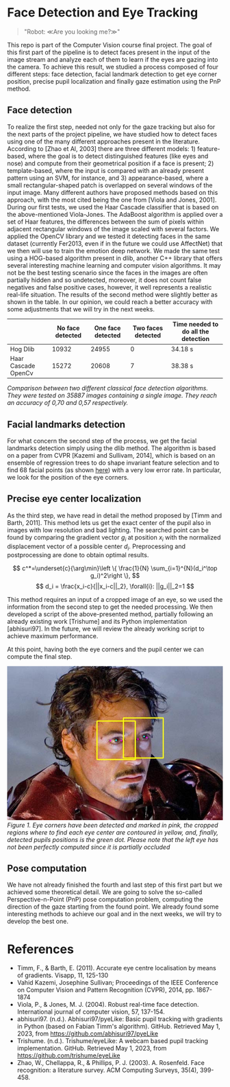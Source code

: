 # Face Detection and Eye Tracking  

> "Robot: ≪Are you looking me?≫"

This repo is part of the Computer Vision course final project. The goal of this first part of the pipeline is to detect faces present in the input of the image stream and analyze each of them to learn if the eyes are gazing into the camera. To achieve this result, we studied a process composed of four different steps: face detection, facial landmark detection to get eye corner position, precise pupil localization and finally gaze estimation using the PnP method.

## Face detection

To realize the first step, needed not only for the gaze tracking but also for the next parts of the project pipeline, we have studied how to detect faces using one of the many different approaches present in the literature. According to [Zhao et Al, 2003] there are three different models: 1) feature-based, where the goal is to detect distinguished features (like eyes and nose) and compute from their geometrical position if a face is present; 2) template-based, where the input is compared with an already present pattern using an SVM, for instance, and 3) appearance-based, where a small rectangular-shaped patch is overlapped on several windows of the input image. Many different authors have proposed methods based on this approach, with the most cited being the one from [Viola and Jones, 2001].
During our first tests, we used the Haar Cascade classifier that is based on the above-mentioned Viola-Jones. The AdaBoost algorithm is applied over a set of Haar features, the differences between the sum of pixels within adjacent rectangular windows of the image scaled with several factors. We applied the OpenCV library and we tested it detecting faces in the same dataset (currently Fer2013, even if in the future we could use AffectNet) that we then will use to train the emotion deep network. We made the same test using a HOG-based algorithm present in dlib, another C++ library that offers several interesting machine learning and computer vision algorithms. It may not be the best testing scenario since the faces in the images are often partially hidden and so undetected, moreover, it does not count false negatives and false positive cases, however, it well represents a realistic real-life situation. The results of the second method were slightly better as shown in the table.  In our opinion, we could reach a better accuracy with some adjustments that we will try in the next weeks.

|  | No face detected | One face detected | Two faces detected | Time needed to do all the detection |
|---|---|---|---|---|
| Hog Dlib | 10932 | 24955 | 0 | 34.18 s |
| Haar Cascade OpenCv | 15272 | 20608 | 7 | 38.38 s |

_Comparison between two different classical face detection algorithms. They were tested on 35887 images containing a single image. They reach an accuracy of 0,70 and 0,57 respectively._

## Facial landmarks detection

For what concern the second step of the process, we get the facial landmarks detection simply using the dlib method. The algorithm is based on a paper from CVPR [Kazemi and Sullivam, 2014], which is based on an ensemble of regression trees to do shape invariant feature selection and to find 68 facial points (as shown [here](https://ibug.doc.ic.ac.uk/media/uploads/images/annotpics/figure_68_markup.jpg)) with a very low error rate. In particular, we look for the position of the eye corners.

## Precise eye center localization

As the third step, we have read in detail the method proposed by [Timm and Barth, 2011]. This method lets us get the exact center of the pupil also in images with low resolution and bad lighting. The searched point can be found by comparing the gradient vector $g_i$ at position $x_i$ with the normalized displacement vector of a possible center $d_i$. Preprocessing and postprocessing are done to obtain optimal results.



$$  c^*=\underset{c}{\arg\min}\left \{ \frac{1}{N} \sum_{i=1}^{N}(d_i^\top g_i)^2\right \}, $$ 
$$ d_i = \frac{x_i-c}{||x_i-c||_2}, \forall{i}: ||g_i||_2=1 $$

This method requires an input of a cropped image of an eye, so we used the information from the second step to get the needed processing. We then developed a script of the above-presented method, partially following an already existing work [Trishume] and its Python implementation [abhisuri97]. In the future, we will review the already working script to achieve maximum performance.

At this point, having both the eye corners and the pupil center we can compute the final step.  

![Example of the above-reported results](rdg_detected.jpg) 
*Figure 1. Eye corners have been detected and marked in pink, the cropped regions where to find each eye center are contoured in yellow, and, finally, detected pupils positions is the green dot. Please note that the left eye has not been perfectly computed since
it is partially occluded*


## Pose computation

We have not already finished the fourth and last step of this first part but we achieved some theoretical detail. We are going to solve the so-called Perspective-n-Point (PnP) pose computation problem, computing the direction of the gaze starting from the found point. We already found some interesting methods to achieve our goal and in the next weeks, we will try to develop the best one.


# References

- Timm, F., & Barth, E. (2011). Accurate eye centre localisation by means of gradients. Visapp, 11, 125-130
- Vahid Kazemi, Josephine Sullivan; Proceedings of the IEEE Conference on Computer Vision and Pattern Recognition (CVPR), 2014, pp. 1867-1874
- Viola, P., & Jones, M. J. (2004). Robust real-time face detection. International journal of computer vision, 57, 137-154.
- abhisuri97. (n.d.). Abhisuri97/pyeLike: Basic pupil tracking with gradients in Python (based on Fabian Timm's algorithm). GitHub. Retrieved May 1, 2023, from https://github.com/abhisuri97/pyeLike 
- Trishume. (n.d.). Trishume/eyeLike: A webcam based pupil tracking implementation. GitHub. Retrieved May 1, 2023, from https://github.com/trishume/eyeLike 
- Zhao, W., Chellappa, R., & Phillips, P. J. (2003). A. Rosenfeld. Face recognition: a literature survey. ACM Computing Surveys, 35(4), 399-458.
